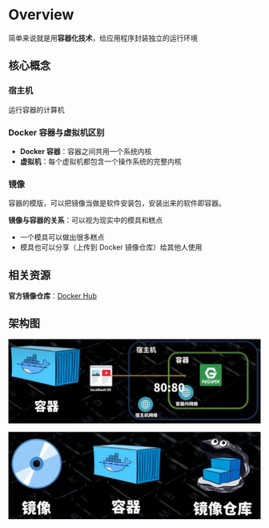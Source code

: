 # Overview

简单来说就是用**容器化技术**，给应用程序封装独立的运行环境

## 核心概念

### 宿主机
运行容器的计算机

### Docker 容器与虚拟机区别
- **Docker 容器**：容器之间共用一个系统内核
- **虚拟机**：每个虚拟机都包含一个操作系统的完整内核

### 镜像
容器的模版，可以把镜像当做是软件安装包，安装出来的软件即容器。

**镜像与容器的关系**：可以视为现实中的模具和糕点
- 一个模具可以做出很多糕点
- 模具也可以分享（上传到 Docker 镜像仓库）给其他人使用

## 相关资源

**官方镜像仓库**：[Docker Hub](https://hub.docker.com/)

## 架构图

![Docker架构图](imgs/2025-07-12-11-28-11.png)

![Docker组件图](imgs/2025-07-12-11-34-38.png)